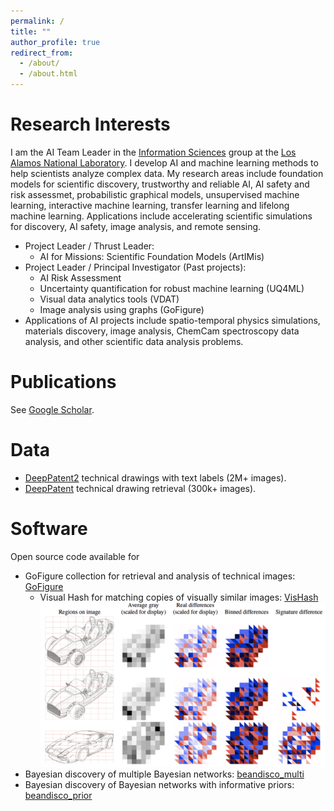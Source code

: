 ```yaml
---
permalink: /
title: ""
author_profile: true
redirect_from: 
  - /about/
  - /about.html
---
```



Research Interests
======
I am the AI Team Leader in the [Information Sciences](http://www.lanl.gov/org/ddste/aldsc/computer-computational-statistical-sciences/information-sciences/) group at the [Los Alamos National Laboratory](http://www.lanl.gov). I develop AI and machine learning methods to help scientists analyze complex data. My research areas include foundation models for scientific discovery, trustworthy and reliable AI, AI safety and risk assessmet, probabilistic graphical models, unsupervised machine learning, interactive machine learning, transfer learning and lifelong machine learning. Applications include accelerating scientific simulations for discovery, AI safety, image analysis, and remote sensing.

* Project Leader / Thrust Leader:
  * AI for Missions: Scientific Foundation Models (ArtIMis)
* Project Leader / Principal Investigator (Past projects):
  * AI Risk Assessment
  * Uncertainty quantification for robust machine learning (UQ4ML)
  * Visual data analytics tools (VDAT)
  * Image analysis using graphs (GoFigure)
* Applications of AI projects include spatio-temporal physics simulations, materials discovery, image analysis, ChemCam spectroscopy data analysis, and other scientific data analysis problems.


Publications
======
See [Google Scholar](https://scholar.google.com/citations?user=3zO8KmkAAAAJ).


Data
=====
 * [DeepPatent2](https://www.nature.com/articles/s41597-023-02653-7) technical drawings with text labels (2M+ images).
 * [DeepPatent](https://github.com/GoFigure-LANL/DeepPatent-dataset) technical drawing retrieval (300k+ images).


Software
======
Open source code available for
 * GoFigure collection for retrieval and analysis of technical images: [GoFigure](https://github.com/GoFigure-LANL)
   * Visual Hash for matching copies of visually similar images: [VisHash](https://github.com/GoFigure-LANL/VisHash)
   ![Example of VisHash to compare 3 drawings](https://raw.githubusercontent.com/GoFigure-LANL/VisHash/master/vishash_teaser.png)
 * Bayesian discovery of multiple Bayesian networks: [beandisco_multi](http://github.com/dianeoyen/beandisco_multi)
 * Bayesian discovery of Bayesian networks with informative priors: [beandisco_prior](http://github.com/dianeoyen/beandisco_prior)

